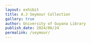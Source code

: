 ```yaml
---
layout: exhibit
title: A.J Seymour Collection
gallery: true
author: University of Guyana Library
publish_date: 2024/06/24
permalink: /seymour/
--- 
```




